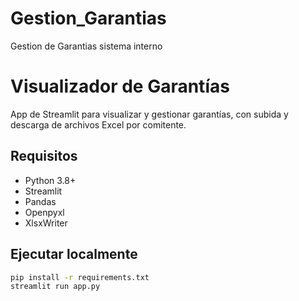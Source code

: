 # Gestion_Garantias
Gestion de Garantias sistema interno
# Visualizador de Garantías

App de Streamlit para visualizar y gestionar garantías, con subida y descarga de archivos Excel por comitente.

## Requisitos

- Python 3.8+
- Streamlit
- Pandas
- Openpyxl
- XlsxWriter

## Ejecutar localmente

```bash
pip install -r requirements.txt
streamlit run app.py
